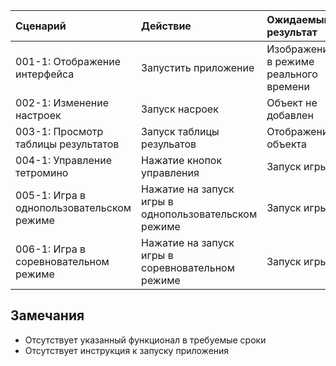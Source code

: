 
|Cценарий|Действие|Ожидаемый результат|Фактический результат| Оценка|
|:---|:---|:---|:---|:---|
|001-1: Отображение интерфейса|Запустить приложение <br /> |Изображение в режиме реального времени|Страница отстутвует|Тест не пройден|
|002-1: Изменение настроек|Запуск  насроек |Объект не добавлен|Страница отстутвует|Тест не пройден|
|003-1: Просмотр таблицы результатов|Запуск таблицы резульатов|Отображение объекта |Страница отстутвует|Тест не пройден|
|004-1: Управление тетромино|Нажатие кнопок управления|Запуск игры|Страница отстутвует|Тест не пройден|
|005-1: Игра в однопользовательском режиме|Нажатие на запуск игры в однопользовательском режиме|Запуск игры|Страница отстутвует|Тест не пройден|
|006-1: Игра в соревновательном режиме|Нажатие на запуск игры в соревновательном режиме|Запуск игры|Страница отстутвует|Тест не пройден|


## Замечания
* Отсутствует указанный функционал в требуемые сроки
* Отсутствует инструкция к запуску приложения
